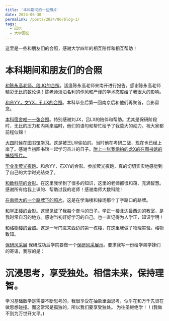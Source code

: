 ```yaml
---
title: '本科期间的一些照片'
date: 2024-06-30
permalink: /posts/2024/06/blog-1/
tags:
  - 回忆
  - 大学回忆
---
```


这里是一些和朋友们的合照，感谢大学四年的相互陪伴和相互帮助！

本科期间和朋友们的合照
======

[和陈永高老师、段JQ的合照](../images/under/1.png)。适逢陈永高老师来南开进行报告。感谢陈永高老师精彩无比的数论课！陈老师淡泊名利的作风和严谨的学术态度给了我很大的影响。

[和佘YY，文YX，孔LX的合照](../images/under/2.png)。本科毕业后第一回南京后和他们再聚首，合影留念。

[本科宿舍唯一一张合照](../images/under/3.png)。特别感谢刘JX，吕LX的陪伴和帮助。尤其是保研阶段时，无比的压力和内耗来临时，他们的语句和帮忙给予了我莫大的动力。祝大家都前程似锦！

[大四时候在图书馆学习](../images/under/4.png)。这是被王LW偷拍的。当时他在考研二战，现在也已经上岸了。感谢当初图书馆一起学习奋斗的日子。[附上一张我偷拍的龙X的在图书馆的搞怪照片。](../images/under/5.png)

[毕业季荧光夜跑](../images/under/6.png)。和佘YY，石XY的合影。参加荧光夜跑，真的切切实实地感觉到了自己的大学时光结束了。

[和数科院的合影](../images/under/7.png)。在这里我学到了很多的知识，这里的老师都很和蔼、充满智慧。感谢所有给我上课的、帮助过我的老师！感谢南师大数科院！

[在南师大的一个路牌下的照片](../images/under/8.png)。这是在学海楼和操场那个丁字路口的路牌。

[和学正楼的合影](../images/under/9.png)。这里见证了我每个奋斗的日子。学正一楼北边最西边的教室，是我时常自习的地方。感谢当初好好学习的自己。也一直记得为人学正，知识学明！

[和格物楼的合照](../images/under/10.png)。这是一号门进来西边的第一栋楼，在这里我做了物理实验。格物致知。

[保研风采展](../images/under/11.png)
保研成功后学院要做一个[保研风采展示](https://mp.weixin.qq.com)。要求我写一份给学弟学妹们的寄语，我写的是：

沉浸思考，享受独处。相信未来，保持理智。
===

学习基础数学是需要不断思考的，我很享受在抽象里面思考，似乎在和万千先贤在做思想碰撞。而这常常是孤独的，所以我们要享受独处。
为往圣继绝学！！(我做不到为万世开太平。)
